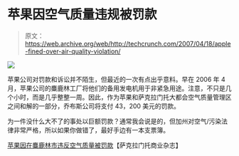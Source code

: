# 苹果因空气质量违规被罚款

> 原文：<https://web.archive.org/web/http://techcrunch.com/2007/04/18/apple-fined-over-air-quality-violation/>

![](img/cf26ac286cbba571ae0f22167405777d.png)

苹果公司对罚款和诉讼并不陌生，但最近的一次有点出乎意料。早在 2006 年 4 月，苹果公司的麋鹿林工厂将他们的备用发电机用于非紧急用途。注意，不只是几个小时，而是几乎整整一周。因此，作为苹果和萨克拉门托大都会空气质量管理区之间和解的一部分，乔布斯公司将支付 43，200 美元的罚款。

为一件没什么大不了的事处以巨额罚款？通常我会说是的，但加州对空气/污染法律非常严格，所以如果你做错了，最好手边有一本支票簿。

[苹果因在麋鹿林市违反空气质量被罚款](https://web.archive.org/web/20161107081045/http://sacramento.bizjournals.com/sacramento/stories/2007/04/16/daily9.html)【萨克拉门托商业杂志】